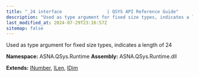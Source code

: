 ```yaml
---
title: "_24 interface                 | QSYS API Reference Guide"
description: "Used as type argument for fixed size types, indicates a length of 24  "
last_modified_at: 2024-07-29T23:16:57Z
sitemap: false
---
```


Used as type argument for fixed size types, indicates a length of 24 

**Namespace:** ASNA.QSys.Runtime
**Assembly:** ASNA.QSys.Runtime.dll

**Extends:** [INumber](/reference/runtime/qsys-runtime/i-number.html), [ILen](/reference/runtime/qsys-runtime/i-len.html), [IDim](/reference/runtime/qsys-runtime/i-dim.html)
<br>
<br>
